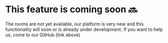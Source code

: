 # This feature is coming soon 🔜

The rooms are not yet available, our platform is very new and this functionality will soon or is already under development. If you want to help us, come to our GitHub (link above)
